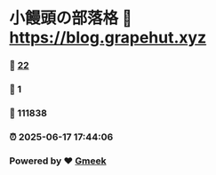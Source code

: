 # 小饅頭の部落格 :link: https://blog.grapehut.xyz 
### :page_facing_up: [22](https://blog.grapehut.xyz/tag.html) 
### :speech_balloon: 1 
### :hibiscus: 111838 
### :alarm_clock: 2025-06-17 17:44:06 
### Powered by :heart: [Gmeek](https://github.com/Meekdai/Gmeek)
